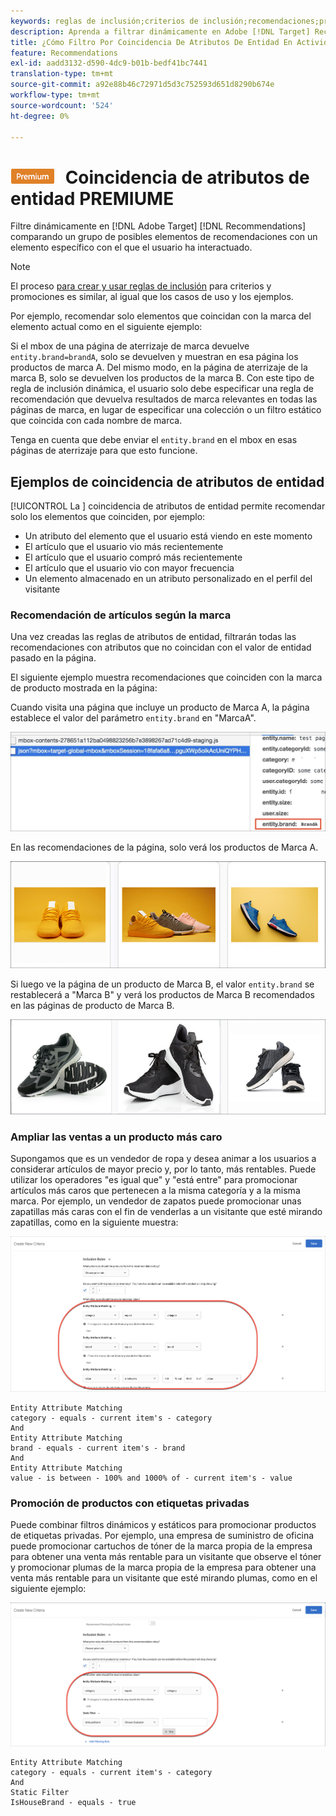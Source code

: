 ```yaml
---
keywords: reglas de inclusión;criterios de inclusión;recomendaciones;promoción;promociones;filtrado dinámico;dinámico;coincidencia de atributos de entidad
description: Aprenda a filtrar dinámicamente en Adobe [!DNL Target] Recommendations comparando un grupo de elementos potenciales con un elemento específico con el que el usuario ha interactuado.
title: ¿Cómo Filtro Por Coincidencia De Atributos De Entidad En Actividades De Recommendations?
feature: Recommendations
exl-id: aadd3132-d590-4dc9-b01b-bedf41bc7441
translation-type: tm+mt
source-git-commit: a92e88b46c72971d5d3c752593d651d8290b674e
workflow-type: tm+mt
source-wordcount: '524'
ht-degree: 0%

---
```


# ![](/help/assets/premium.png) Coincidencia de atributos de entidad PREMIUME

Filtre dinámicamente en [!DNL Adobe Target] [!DNL Recommendations] comparando un grupo de posibles elementos de recomendaciones con un elemento específico con el que el usuario ha interactuado.

>[!NOTE]
>
>El proceso [para crear y usar reglas de inclusión](/help/c-recommendations/c-algorithms/use-dynamic-and-static-inclusion-rules.md) para criterios y promociones es similar, al igual que los casos de uso y los ejemplos.

Por ejemplo, recomendar solo elementos que coincidan con la marca del elemento actual como en el siguiente ejemplo:

Si el mbox de una página de aterrizaje de marca devuelve `entity.brand=brandA`, solo se devuelven y muestran en esa página los productos de marca A. Del mismo modo, en la página de aterrizaje de la marca B, solo se devuelven los productos de la marca B. Con este tipo de regla de inclusión dinámica, el usuario solo debe especificar una regla de recomendación que devuelva resultados de marca relevantes en todas las páginas de marca, en lugar de especificar una colección o un filtro estático que coincida con cada nombre de marca.

Tenga en cuenta que debe enviar el `entity.brand` en el mbox en esas páginas de aterrizaje para que esto funcione.

## Ejemplos de coincidencia de atributos de entidad

[!UICONTROL La ] coincidencia de atributos de entidad permite recomendar solo los elementos que coinciden, por ejemplo:

* Un atributo del elemento que el usuario está viendo en este momento
* El artículo que el usuario vio más recientemente
* El artículo que el usuario compró más recientemente
* El artículo que el usuario vio con mayor frecuencia
* Un elemento almacenado en un atributo personalizado en el perfil del visitante

### Recomendación de artículos según la marca

Una vez creadas las reglas de atributos de entidad, filtrarán todas las recomendaciones con atributos que no coincidan con el valor de entidad pasado en la página.

El siguiente ejemplo muestra recomendaciones que coinciden con la marca de producto mostrada en la página:

Cuando visita una página que incluye un producto de Marca A, la página establece el valor del parámetro `entity.brand` en &quot;MarcaA&quot;.

![Ejemplo de llamada de Target](/help/c-recommendations/c-algorithms/assets/example-target-call.png)

En las recomendaciones de la página, solo verá los productos de Marca A.

![Recomendaciones de la marca A](/help/c-recommendations/c-algorithms/assets/brandA.png)

Si luego ve la página de un producto de Marca B, el valor `entity.brand` se restablecerá a &quot;Marca B&quot; y verá los productos de Marca B recomendados en las páginas de producto de Marca B.

![Recomendaciones de la marca B](/help/c-recommendations/c-algorithms/assets/brandB.png)

### Ampliar las ventas a un producto más caro

Supongamos que es un vendedor de ropa y desea animar a los usuarios a considerar artículos de mayor precio y, por lo tanto, más rentables. Puede utilizar los operadores &quot;es igual que&quot; y &quot;está entre&quot; para promocionar artículos más caros que pertenecen a la misma categoría y a la misma marca. Por ejemplo, un vendedor de zapatos puede promocionar unas zapatillas más caras con el fin de venderlas a un visitante que esté mirando zapatillas, como en la siguiente muestra:

![Ampliación de ventas](/help/c-recommendations/c-algorithms/assets/upsell.png)

```
Entity Attribute Matching
category - equals - current item's - category 
And 
Entity Attribute Matching
brand - equals - current item's - brand 
And 
Entity Attribute Matching
value - is between - 100% and 1000% of - current item's - value
```

### Promoción de productos con etiquetas privadas

Puede combinar filtros dinámicos y estáticos para promocionar productos de etiquetas privadas. Por ejemplo, una empresa de suministro de oficina puede promocionar cartuchos de tóner de la marca propia de la empresa para obtener una venta más rentable para un visitante que observe el tóner y promocionar plumas de la marca propia de la empresa para obtener una venta más rentable para un visitante que esté mirando plumas, como en el siguiente ejemplo:

![Marca de casa](/help/c-recommendations/c-algorithms/assets/housebrand.png)

```
Entity Attribute Matching
category - equals - current item's - category 
And
Static Filter
IsHouseBrand - equals - true
```
